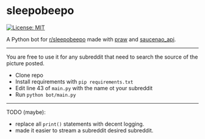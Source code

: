 # sleepobeepo

[![License: MIT](https://img.shields.io/badge/License-MIT-yellow.svg)](https://opensource.org/licenses/MIT)

A Python bot for [r/sleepobeepo](https://www.reddit.com/r/sleepobeepo) made with 
[praw](https://github.com/praw-dev/praw) and [saucenao_api](https://github.com/nomnoms12/saucenao_api).
___
You are free to use it for any subreddit that need to search the source of the picture posted.

- Clone repo
- Install requirements with `pip requirements.txt`
- Edit line 43 of `main.py` with the name ot your subreddit
- Run `python bot/main.py`
___
TODO (maybe):
- replace all `print()` statements with decent logging.
- made it easier to stream a subreddit desired subreddit.
